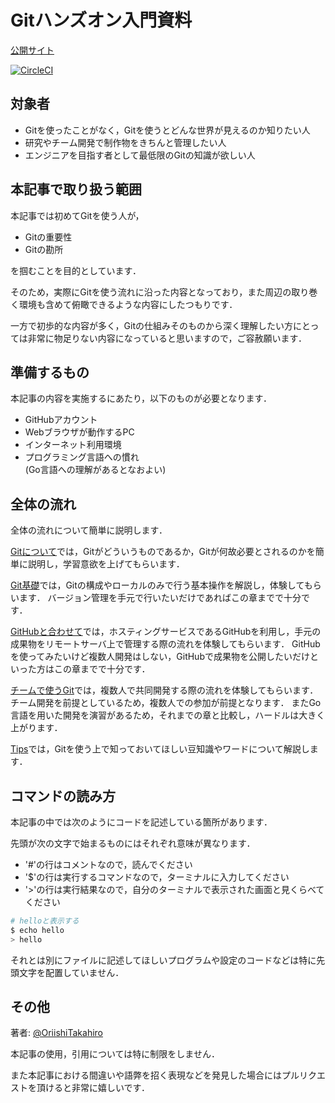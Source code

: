 # Gitハンズオン入門資料

[公開サイト](https://oriishitakahiro.github.io/git-intro/)

[![CircleCI](https://circleci.com/gh/OriishiTakahiro/git-intro/tree/master.svg?style=svg)](https://circleci.com/gh/OriishiTakahiro/git-intro/tree/master)

## 対象者

- Gitを使ったことがなく，Gitを使うとどんな世界が見えるのか知りたい人
- 研究やチーム開発で制作物をきちんと管理したい人
- エンジニアを目指す者として最低限のGitの知識が欲しい人

## 本記事で取り扱う範囲

本記事では初めてGitを使う人が，

- Gitの重要性
- Gitの勘所

を掴むことを目的としています．

そのため，実際にGitを使う流れに沿った内容となっており，また周辺の取り巻く環境も含めて俯瞰できるような内容にしたつもりです．

一方で初歩的な内容が多く，Gitの仕組みそのものから深く理解したい方にとっては非常に物足りない内容になっていると思いますので，ご容赦願います．

## 準備するもの

本記事の内容を実施するにあたり，以下のものが必要となります．

- GitHubアカウント
- Webブラウザが動作するPC
- インターネット利用環境
- プログラミング言語への慣れ  
  (Go言語への理解があるとなおよい)

## 全体の流れ

全体の流れについて簡単に説明します．

[Gitについて](docs/chap1.md)では，Gitがどういうものであるか，Gitが何故必要とされるのかを簡単に説明し，学習意欲を上げてもらいます．

[Git基礎](docs/chap2.md)では，Gitの構成やローカルのみで行う基本操作を解説し，体験してもらいます．
バージョン管理を手元で行いたいだけであればこの章までで十分です．

[GitHubと合わせて](docs/chap3.md)では，ホスティングサービスであるGitHubを利用し，手元の成果物をリモートサーバ上で管理する際の流れを体験してもらいます．
GitHubを使ってみたいけど複数人開発はしない，GitHubで成果物を公開したいだけといった方はこの章までで十分です．

[チームで使うGit](docs/chap4.md)では，複数人で共同開発する際の流れを体験してもらいます．
チーム開発を前提としているため，複数人での参加が前提となります．
またGo言語を用いた開発を演習があるため，それまでの章と比較し，ハードルは大きく上がります．

[Tips](docs/chap5.md)では，Gitを使う上で知っておいてほしい豆知識やワードについて解説します．

## コマンドの読み方

本記事の中では次のようにコードを記述している箇所があります．

先頭が次の文字で始まるものにはそれぞれ意味が異なります．

- '#'の行はコメントなので，読んでください
- '$'の行は実行するコマンドなので，ターミナルに入力してください
- '>'の行は実行結果なので，自分のターミナルで表示された画面と見くらべてください

```sh
# helloと表示する
$ echo hello
> hello
```

それとは別にファイルに記述してほしいプログラムや設定のコードなどは特に先頭文字を配置していません．

## その他

著者:  [@OriishiTakahiro](https://twitter.com/OriishiTakahiro)

本記事の使用，引用については特に制限をしません．

また本記事における間違いや語弊を招く表現などを発見した場合にはプルリクエストを頂けると非常に嬉しいです．
